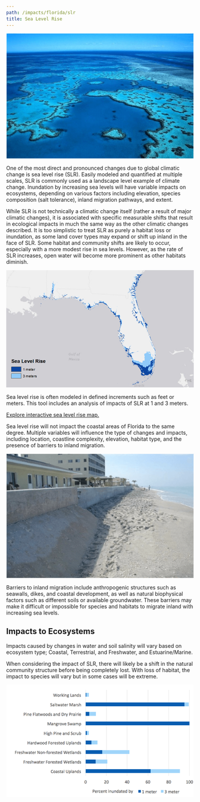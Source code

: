 ```yaml
---
path: /impacts/florida/slr
title: Sea Level Rise
---
```


<content-header icon="sea_level_rise" title="Sea Level Rise in Florida"></content-header>

<div class="float-left thumbnail-large">
<img src="reef.png" alt="Coral reefs" />
</div>

One of the most direct and pronounced changes due to global climatic change is sea level rise (SLR). Easily modeled and quantified at multiple scales, SLR is commonly used as a landscape level example of climate change. Inundation by increasing sea levels will have variable impacts on ecosystems, depending on various factors including elevation, species composition (salt tolerance), inland migration pathways, and extent.

While SLR is not technically a climatic change itself (rather a result of major climatic changes), it is associated with specific measurable shifts that result in ecological impacts in much the same way as the other climatic changes described. It is too simplistic to treat SLR as purely a habitat loss or inundation, as some land cover types may expand or shift up inland in the face of SLR. Some habitat and community shifts are likely to occur, especially with a more modest rise in sea levels. However, as the rate of SLR increases, open water will become more prominent as other habitats diminish.

<div class="float-right thumbnail-medium">
<img src="fl_slr.png" alt="Sea level rise in Florida" width="600px"/>

Sea level rise is often modeled in defined increments such as feet or meters. This tool includes an analysis of impacts of SLR at 1 and 3 meters.

[Explore interactive sea level rise map.](slr_map)

Sea level rise will not impact the coastal areas of Florida to the same degree. Multiple variables will influence the type of changes and impacts, including location, coastline complexity, elevation, habitat type, and the presence of barriers to inland migration.

<div class="clear"></div>

<div class="float-left thumbnail-medium">
<img src="beach_barrier.png" alt="Beach barrier" />
</div>

Barriers to inland migration include anthropogenic structures such as seawalls, dikes, and coastal development, as well as natural biophysical factors such as different soils or available groundwater. These barriers may make it difficult or impossible for species and habitats to migrate inland with increasing sea levels.

## Impacts to Ecosystems

Impacts caused by changes in water and soil salinity will vary based on ecosystem type; Coastal, Terrestrial, and Freshwater, and Estuarine/Marine.

When considering the impact of SLR, there will likely be a shift in the natural community structure before being completely lost. With loss of habitat, the impact to species will vary but in some cases will be extreme.

![SLR chart by Conservation Asset](slr-chart.png 'Figure 1: Percent inundation of coastal and terrestrial conservation assets by 1 and 3 meters sea level rise.')
